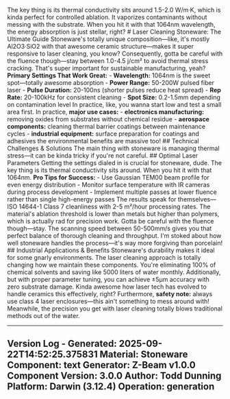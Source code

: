 The key thing is its thermal conductivity sits around 1.5-2.0 W/m·K, which is kinda perfect for controlled ablation. It vaporizes contaminants without messing with the substrate. When you hit it with that 1064nm wavelength, the energy absorption is just stellar, right? # Laser Cleaning Stoneware: The Ultimate Guide Stoneware's totally unique composition—like, it's mostly Al2O3·SiO2 with that awesome ceramic structure—makes it super responsive to laser cleaning, you know? Consequently, gotta be careful with the fluence though—stay between 1.0-4.5 j/cm² to avoid thermal stress cracking. That's super important for sustainable manufacturing, yeah? **Primary Settings That Work Great:** - **Wavelength:** 1064nm is the sweet spot—totally awesome absorption - **Power Range:** 50-200W pulsed fiber laser - **Pulse Duration:** 20-100ns (shorter pulses reduce heat spread) - **Rep Rate:** 20-100kHz for consistent cleaning - **Spot Size:** 0.2-1.5mm depending on contamination level In practice, like, you wanna start low and test a small area first. In practice, **major use cases:** - **electronics manufacturing:** removing oxides from substrates without chemical residue - **aerospace components:** cleaning thermal barrier coatings between maintenance cycles - **industrial equipment:** surface preparation for coatings and adhesives the environmental benefits are massive too! ## Technical Challenges & Solutions The main thing with stoneware is managing thermal stress—it can be kinda tricky if you're not careful. ## Optimal Laser Parameters Getting the settings dialed in is crucial for stoneware, dude. The key thing is its thermal conductivity sits around. When you hit it with that 1064nm. **Pro Tips for Success:** - Use Gaussian TEM00 beam profile for even energy distribution - Monitor surface temperature with IR cameras during process development - Implement multiple passes at lower fluence rather than single high-energy passes The results speak for themselves—ISO 14644-1 Class 7 cleanliness with 2-5 m²/hour processing rates. The material's ablation threshold is lower than metals but higher than polymers, which is actually rad for precision work. Gotta be careful with the fluence though—stay. The scanning speed between 50-500mm/s gives you that perfect balance of thorough cleaning and throughput. I'm stoked about how well stoneware handles the process—it's way more forgiving than porcelain! ## Industrial Applications & Benefits Stoneware's durability makes it ideal for some gnarly environments. The laser cleaning approach is totally changing how we maintain these components. You're eliminating 100% of chemical solvents and saving like 5000 liters of water monthly. Additionally, but with proper parameter tuning, you can achieve ±5μm accuracy with zero substrate damage. Kinda awesome how laser tech has evolved to handle ceramics this effectively, right? Furthermore, **safety note:** always use class 4 laser enclosures—this ain't something to mess around with! Meanwhile, the precision you get with laser cleaning totally blows traditional methods out of the water.

---
Version Log - Generated: 2025-09-22T14:52:25.375831
Material: Stoneware
Component: text
Generator: Z-Beam v1.0.0
Component Version: 3.0.0
Author: Todd Dunning
Platform: Darwin (3.12.4)
Operation: generation
---